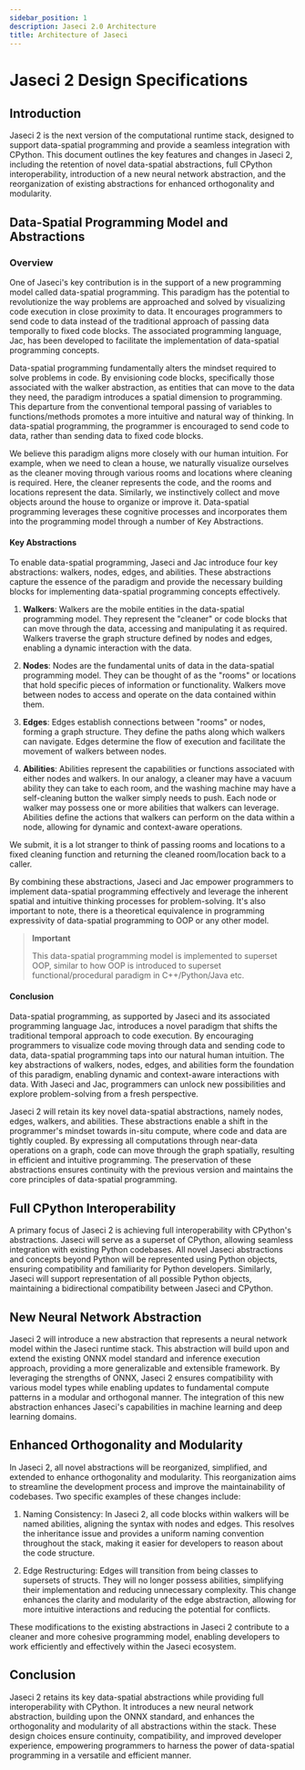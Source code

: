 ```yaml
---
sidebar_position: 1
description: Jaseci 2.0 Architecture
title: Architecture of Jaseci
---
```


# Jaseci 2 Design Specifications

## Introduction

Jaseci 2 is the next version of the computational runtime stack, designed to support data-spatial programming and provide a seamless integration with CPython. This document outlines the key features and changes in Jaseci 2, including the retention of novel data-spatial abstractions, full CPython interoperability, introduction of a new neural network abstraction, and the reorganization of existing abstractions for enhanced orthogonality and modularity.

## Data-Spatial Programming Model and Abstractions
### Overview

One of Jaseci's key contribution is in the support of a new programming model called data-spatial programming. This paradigm has the potential to revolutionize the way problems are approached and solved by visualizing code execution in close proximity to data. It encourages programmers to send code to data instead of the traditional approach of passing data temporally to fixed code blocks. The associated programming language, Jac, has been developed to facilitate the implementation of data-spatial programming concepts.

Data-spatial programming fundamentally alters the mindset required to solve problems in code. By envisioning code blocks, specifically those associated with the walker abstraction, as entities that can move to the data they need, the paradigm introduces a spatial dimension to programming. This departure from the conventional temporal passing of variables to functions/methods promotes a more intuitive and natural way of thinking.
In data-spatial programming, the programmer is encouraged to send code to data, rather than sending data to fixed code blocks. 

We believe this paradigm aligns more closely with our human intuition. For example, when we need to clean a house, we naturally visualize ourselves as the cleaner moving through various rooms and locations where cleaning is required. Here, the cleaner represents the code, and the rooms and locations represent the data. Similarly, we instinctively collect and move objects around the house to organize or improve it. Data-spatial programming leverages these cognitive processes and incorporates them into the programming model through a number of Key Abstractions. 

#### Key Abstractions

To enable data-spatial programming, Jaseci and Jac introduce four key abstractions: walkers, nodes, edges, and abilities. These abstractions capture the essence of the paradigm and provide the necessary building blocks for implementing data-spatial programming concepts effectively.

1. **Walkers**: Walkers are the mobile entities in the data-spatial programming model. They represent the "cleaner" or code blocks that can move through the data, accessing and manipulating it as required. Walkers traverse the graph structure defined by nodes and edges, enabling a dynamic interaction with the data.

2. **Nodes**: Nodes are the fundamental units of data in the data-spatial programming model. They can be thought of as the "rooms" or locations that hold specific pieces of information or functionality. Walkers move between nodes to access and operate on the data contained within them.

3. **Edges**: Edges establish connections between "rooms" or nodes, forming a graph structure. They define the paths along which walkers can navigate. Edges determine the flow of execution and facilitate the movement of walkers between nodes.

4. **Abilities**: Abilities represent the capabilities or functions associated with either nodes and walkers. In our analogy, a cleaner may have a vacuum ability they can take to each room, and the washing machine may have a self-cleaning button the walker simply needs to push. Each node or walker may possess one or more abilities that walkers can leverage. Abilities define the actions that walkers can perform on the data within a node, allowing for dynamic and context-aware operations.

We submit, it is a lot stranger to think of passing rooms and locations to a fixed cleaning function and returning the cleaned room/location back to a caller. 

By combining these abstractions, Jaseci and Jac empower programmers to implement data-spatial programming effectively and leverage the inherent spatial and intuitive thinking processes for problem-solving. It's also important to note, there is a theoretical equivalence in programming expressivity of data-spatial programming to OOP or any other model. 

> **Important**
> 
> This data-spatial programming model is implemented to superset OOP, similar to how OOP is introduced to superset functional/procedural paradigm in C++/Python/Java etc. 

#### Conclusion

Data-spatial programming, as supported by Jaseci and its associated programming language Jac, introduces a novel paradigm that shifts the traditional temporal approach to code execution. By encouraging programmers to visualize code moving through data and sending code to data, data-spatial programming taps into our natural human intuition. The key abstractions of walkers, nodes, edges, and abilities form the foundation of this paradigm, enabling dynamic and context-aware interactions with data. With Jaseci and Jac, programmers can unlock new possibilities and explore problem-solving from a fresh perspective.

Jaseci 2 will retain its key novel data-spatial abstractions, namely nodes, edges, walkers, and abilities. These abstractions enable a shift in the programmer's mindset towards in-situ compute, where code and data are tightly coupled. By expressing all computations through near-data operations on a graph, code can move through the graph spatially, resulting in efficient and intuitive programming. The preservation of these abstractions ensures continuity with the previous version and maintains the core principles of data-spatial programming.

## Full CPython Interoperability

A primary focus of Jaseci 2 is achieving full interoperability with CPython's abstractions. Jaseci will serve as a superset of CPython, allowing seamless integration with existing Python codebases. All novel Jaseci abstractions and concepts beyond Python will be represented using Python objects, ensuring compatibility and familiarity for Python developers. Similarly, Jaseci will support representation of all possible Python objects, maintaining a bidirectional compatibility between Jaseci and CPython.

## New Neural Network Abstraction

Jaseci 2 will introduce a new abstraction that represents a neural network model within the Jaseci runtime stack. This abstraction will build upon and extend the existing ONNX model standard and inference execution approach, providing a more generalizable and extensible framework. By leveraging the strengths of ONNX, Jaseci 2 ensures compatibility with various model types while enabling updates to fundamental compute patterns in a modular and orthogonal manner. The integration of this new abstraction enhances Jaseci's capabilities in machine learning and deep learning domains.

## Enhanced Orthogonality and Modularity

In Jaseci 2, all novel abstractions will be reorganized, simplified, and extended to enhance orthogonality and modularity. This reorganization aims to streamline the development process and improve the maintainability of codebases. Two specific examples of these changes include:

1. Naming Consistency: In Jaseci 2, all code blocks within walkers will be named abilities, aligning the syntax with nodes and edges. This resolves the inheritance issue and provides a uniform naming convention throughout the stack, making it easier for developers to reason about the code structure.

2. Edge Restructuring: Edges will transition from being classes to supersets of structs. They will no longer possess abilities, simplifying their implementation and reducing unnecessary complexity. This change enhances the clarity and modularity of the edge abstraction, allowing for more intuitive interactions and reducing the potential for conflicts.

These modifications to the existing abstractions in Jaseci 2 contribute to a cleaner and more cohesive programming model, enabling developers to work efficiently and effectively within the Jaseci ecosystem.

## Conclusion

Jaseci 2 retains its key data-spatial abstractions while providing full interoperability with CPython. It introduces a new neural network abstraction, building upon the ONNX standard, and enhances the orthogonality and modularity of all abstractions within the stack. These design choices ensure continuity, compatibility, and improved developer experience, empowering programmers to harness the power of data-spatial programming in a versatile and efficient manner.